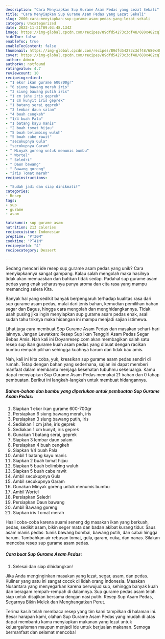 ```yaml
---
description: "Cara Menyiapkan Sup Gurame Asam Pedas yang Lezat Sekali"
title: "Cara Menyiapkan Sup Gurame Asam Pedas yang Lezat Sekali"
slug: 2000-cara-menyiapkan-sup-gurame-asam-pedas-yang-lezat-sekali
category: Uncategorized
date: 2022-11-21T09:03:48.134Z
image: https://img-global.cpcdn.com/recipes/89dfd54273c3df48/680x482cq70/sup-gurame-asam-pedas-foto-resep-utama.jpg
hideToc: false
enableToc: true
enableTocContent: false
thumbnail: https://img-global.cpcdn.com/recipes/89dfd54273c3df48/680x482cq70/sup-gurame-asam-pedas-foto-resep-utama.jpg
cover: https://img-global.cpcdn.com/recipes/89dfd54273c3df48/680x482cq70/sup-gurame-asam-pedas-foto-resep-utama.jpg
author: Admin
authorAv: notfound
ratingvalue: 4.7
reviewcount: 10
recipeingredient:
- "1 ekor ikan gurame 600700gr"
- "6 siung bawang merah iris"
- "3 siung bawang putih iris"
- "1 cm jahe iris geprek"
- "1 cm kunyit iris geprek"
- "1 batang serai geprek"
- "3 lembar daun salam"
- "4 buah cengkeh"
- "1/4 buah Pala"
- "1 batang kayu manis"
- "2 buah tomat hijau"
- "5 buah belimbing wuluh"
- "5 buah cabe rawit"
- "secukupnya Gula"
- "secukupnya Garam"
- " Minyak goreng untuk menumis bumbu"
- " Wortel"
- " Seledri"
- " Daun bawang"
- " Bawang goreng"
- "iris Tomat merah"
recipeinstructions:

- "Sudah jadi dan siap dinikmati!"
categories:
- Resep
tags:
- sup
- gurame
- asam

katakunci: sup gurame asam 
nutrition: 213 calories
recipecuisine: Indonesian
preptime: "PT30M"
cooktime: "PT41M"
recipeyield: "4"
recipecategory: Dessert

---
```





Sedang mencari ide resep sup gurame asam pedas yang unik? Cara menyiapkannya sangat gampang. Kalau salah mengolah maka hasilnya tidak akan memuaskan dan bahkan tidak sedap. Padahal sup gurame asam pedas yang enak seharusnya punya aroma dan cita rasa yang mampu memancing selera Kita.





Banyak hal yang sedikit banyak berpengaruh terhadap kualitas rasa dari sup gurame asam pedas, mulai dari jenis bahan, kemudian pemilihan bahan segar dan Bagus, hingga cara mengolah dan menghidangkannya. Tidak usah pusing jika ingin menyiapkan sup gurame asam pedas enak,      asal sudah tahu triknya maka hidangan ini mampu menjadi sajian istimewa.














Lihat juga cara membuat Sop Gurame Asam Pedas dan masakan sehari-hari lainnya. Jangan Lewatkan: Resep Sup Ikan Tenggiri Asam Pedas Segar Bebas Amis. Nah kali ini Doyanresep.com akan membagikan salah satu resep sup ikan gurame kuah asam pedas yang dibuat dengan racikan bumbu rempah pilihan sehingga kuahnya harum dan tidak bau amis.






Nah, kali ini kita coba, yuk, kreasikan sup gurame asam pedas sendiri di rumah. Tetap dengan bahan yang sederhana, sajian ini dapat memberi manfaat dalam membantu menjaga kesehatan tubuhmu sekeluarga. Kamu dapat menyiapkan Sup Gurame Asam Pedas memakai 21 bahan dan 0 tahap pembuatan. Berikut ini langkah-langkah untuk membuat hidangannya.

<!--inarticleads1-->

##### Bahan-bahan dan bumbu yang diperlukan untuk pembuatan Sup Gurame Asam Pedas:

1. Siapkan 1 ekor ikan gurame 600-700gr
1. Persiapkan 6 siung bawang merah, iris
1. Persiapkan 3 siung bawang putih, iris
1. Sediakan 1 cm jahe, iris geprek
1. Sediakan 1 cm kunyit, iris geprek
1. Gunakan 1 batang serai, geprek
1. Siapkan 3 lembar daun salam
1. Persiapkan 4 buah cengkeh
1. Siapkan 1/4 buah Pala
1. Ambil 1 batang kayu manis
1. Siapkan 2 buah tomat hijau
1. Siapkan 5 buah belimbing wuluh
1. Siapkan 5 buah cabe rawit
1. Ambil secukupnya Gula
1. Ambil secukupnya Garam
1. Gunakan  Minyak goreng untuk menumis bumbu
1. Ambil  Wortel
1. Persiapkan  Seledri
1. Persiapkan  Daun bawang
1. Ambil  Bawang goreng
1. Siapkan iris Tomat merah


Hasil coba-coba karena suami seneng dg masakan ikan yang berkuah, pedas, sedikit asam, bikin seger mata dan badan akibat kurang tidur. Saus asam manis pedas: tumis bawang bombai, bawang putih, dan cabai hingga harum. Tambahkan air rebusan tomat, gula, garam, cuka, dan nanas. Silakan mencoba resep sup gurame asam pedas. 

<!--inarticleads2-->

##### Cara buat Sup Gurame Asam Pedas:


1. Selesai dan siap dihidangkan!

Jika Anda menginginkan masakan yang lezat, segar, asam, dan pedas. Kuliner yang satu ini sangat cocok di lidah orang Indonesia. Masakan Nusantara yang menyegarkan karena berwujud sup, sehingga banyak kuah dan beragam rempah-rempah di dalamnya. Sup gurame pedas asam telah siap untuk disajikan bersama dengan nasi putih. Resep Sup Asam Pedas, Segarnya Bikin Melek dan Menghangatkan Perut. 

Terima kasih telah membaca resep yang tim kami tampilkan di halaman ini. Besar harapan kami, olahan Sup Gurame Asam Pedas yang mudah di atas dapat membantu kamu menyiapkan makanan yang lezat untuk keluarga/teman maupun menjadi ide untuk berjualan makanan. Semoga bermanfaat dan selamat mencoba!
